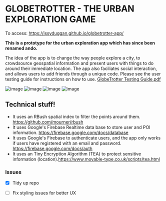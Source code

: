 # GLOBETROTTER - THE URBAN EXPLORATION GAME 
To access:
https://issyduggan.github.io/globetrotter-app/ 

**This is a prototype for the urban exploration app which has since been renamed ando.**

The idea of the app is to change the way people explore a city, to crowdsource geospatial information and present users with things to do around their immediate location. The app also faciliates social interaction, and allows users to add friends through a unique code. Please see the user testing guide for instructions on how to use. [GlobeTrotter Testing Guide.pdf](https://github.com/IssyDuggan/GlobeTrotter/files/10076777/GlobeTrotter.Testing.Guide.pdf)

![image](https://user-images.githubusercontent.com/75140104/203582457-c631a918-5172-43fe-a5cc-987941ce32ad.png)
![image](https://user-images.githubusercontent.com/75140104/203582607-baaddc32-b579-4c8a-93bd-d6fc344eadff.png)
![image](https://user-images.githubusercontent.com/75140104/203582682-d2163ffb-b262-48f9-8717-d6edd0e41a9f.png)
![image](https://user-images.githubusercontent.com/75140104/203582766-ce3b207d-a264-4ab7-8305-2903b986764c.png)

## Technical stuff!
 - It uses an RBush spatial index to filter the points around them. https://github.com/mourner/rbush
 - It uses Google's Firebase Realtime data base to store user and POI information. https://firebase.google.com/docs/database
 - It uses Google's Firebase to authenticate users, and the app only works if users have registered with an email and password. https://firebase.google.com/docs/auth
 - It uses an Tiny Encryption Algorithm (TEA) to protect sensitive information (location).https://www.movable-type.co.uk/scripts/tea.html 
 
 ### Issues
 - [x] Tidy up repo
 - [ ] Fix styling issues for better UX

 
